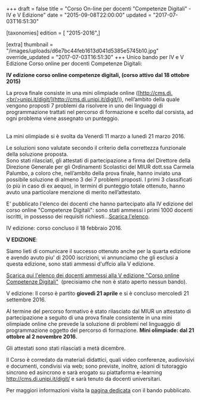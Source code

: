 +++
draft = false
title = "Corso On-line per docenti \"Competenze Digitali\" - IV e V Edizione"
date = "2015-09-08T22:00:00"
updated = "2017-07-03T16:51:30"

[taxonomies]
edition = [ "2015-2016",]

[extra]
thumbnail = "/images/uploads/d6e7bc44feb1613d041d5385e5745b10.jpg"
override_updated = "2017-07-03T16:51:30"
+++
Unico bando per IV e V Edizione Corso online per docenti Competenze Digitali:

**IV edizione corso online competenze digitali, (corso attivo dal 18 ottobre 2015)**

La prova finale consiste in una mini olimpiade online ([http://cms.di.<br/>unipi.it/digit/](http://cms.di.unipi.it/digit/)), nell’ambito della quale vengono proposti 7 problemi da risolvere in uno dei linguaggi di programmazione trattati nel percorso di formazione e scelto dal corsista, ad ogni problema viene assegnato un punteggio.

<br/>La mini olimpiade si è svolta da Venerdì 11 marzo a lunedì 21 marzo 2016.

Le soluzioni sono valutate secondo il criterio della correttezza funzionale della soluzione proposta.<br/>Sono stati rilasciati, gli attestati di partecipazione a firma del Direttore della Direzione Generale per gli Ordinamenti Scolastici del MIUR dott.ssa Carmela Palumbo, a coloro che, nell’ambito della prova finale, hanno inviato una possibile soluzione di almeno 3 dei 7 problemi proposti. I primi 3 classificati (o più in caso di ex aequo), in termini di punteggio totale ottenuto, hanno avuto una particolare menzione di merito nell’attestato.

E' pubblicato l'elenco dei docenti che hanno partecipato alla IV edizione del corso online "Competenze Digitali": sono stati ammessi i primi 1000 docenti iscritti, in possesso dei requisiti richiesti...[Scarica l'elenco](/oldsite/106/1000_docenti_ammessi_IV_edizione_competenze_digitali.pdf).

IV edizione: corso concluso il 18 febbraio 2016.

**V EDIZIONE**:

Siamo lieti di comunicare il successo ottenuto anche per la quarta edizione e avendo avuto piu' di 2000 iscrizioni, vi annunciamo che gli esclusi a questa edizione, sono stati ammessi d'uffcio alla V edizione.

[Scarica qui l'elenco dei docenti ammessi alla V edizione "Corso online Competenze Digitali"](/oldsite/106/oltre_1000_docenti_V_edizione.pdf)  (precisiamo che non è stato aperto nessun bando).

V edizione: ll corso è partito **giovedì 21 aprile** e si è concluso mercoledì 21 settembre 2016.

Al termine del percorso formativo è stato rilasciato dal MIUR un attestato di partecipazione a seguito di una prova finale consistente in una mini olimpiade online che prevede la soluzione di problemi nel linguaggio di programmazione oggetto del percorso di formazione. **Mini olimpiade: dal 21 ottobre al 2 novembre 2016**.

Gli attestati sono stati rilasciati a metà dicembre.

Il Corso è corredato da materiali didattici, quali video conferenze, audiovisivi e documenti, condivisi via web; sono previste, inoltre, azioni di tutoraggio sincrono ed asincrono e sarà erogato su piattaforma e-learning http://cms.di.unipi.it/digit/ e sarà tenuto da docenti universitari.

Per maggiori informazioni visita la [pagina dedicata](index.php/corso-competenze-digitali.html) con il bando pubblicato.